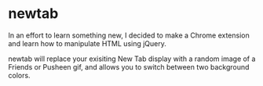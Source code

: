 # newtab

In an effort to learn something new, I decided to make a Chrome extension and learn how to manipulate HTML using jQuery.

newtab will replace your exisiting New Tab display with a random image of a Friends or Pusheen gif, and allows you to switch between two background colors.
